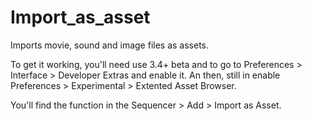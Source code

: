 # Import_as_asset
Imports movie, sound and image files as assets.

To get it working, you'll need use 3.4+ beta and to go to Preferences > Interface > Developer Extras and enable it. An then, still in enable Preferences > Experimental > Extented Asset Browser.

You'll find the function in the Sequencer > Add > Import as Asset. 
